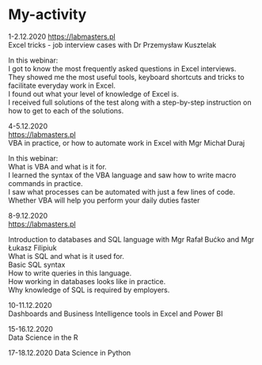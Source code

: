 # My-activity
1-2.12.2020
https://labmasters.pl  
Excel tricks - job interview cases with Dr Przemysław Kusztelak  

In this webinar:  
I got to know the most frequently asked questions in Excel interviews.  
They showed me the most useful tools, keyboard shortcuts and tricks to facilitate everyday work in Excel.  
I found out what your level of knowledge of Excel is.  
I received full solutions of the test along with a step-by-step instruction on how to get to each of the solutions.  

4-5.12.2020  
https://labmasters.pl  
VBA in practice, or how to automate work in Excel with Mgr Michał Duraj  

In this webinar:  
What is VBA and what is it for.  
I learned the syntax of the VBA language and saw how to write macro commands in practice.  
I saw what processes can be automated with just a few lines of code.  
Whether VBA will help you perform your daily duties faster  

8-9.12.2020  
https://labmasters.pl  

Introduction to databases and SQL language with Mgr Rafał Bućko and Mgr Łukasz Filipiuk  
What is SQL and what is it used for.  
Basic SQL syntax  
How to write queries in this language.  
How working in databases looks like in practice.  
Why knowledge of SQL is required by employers.  

10-11.12.2020  
Dashboards and Business Intelligence tools in Excel and Power BI   

15-16.12.2020  
Data Science in the R  

17-18.12.2020
Data Science in Python
